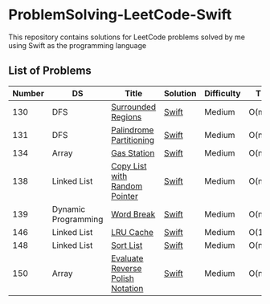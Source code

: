 # ProblemSolving-LeetCode-Swift
This repository contains solutions for LeetCode problems solved by me using Swift as the programming language


## List of Problems

| Number | DS | Title  | Solution | Difficulty  | Time | Space  |
| ------ | -- | ------ | -------- | ----------- | ---- | ------ |
| 130 | DFS | [Surrounded Regions](https://leetcode.com/problems/surrounded-regions/) | [Swift](https://github.com/Prasanth-iOS/ProblemSolving-LeetCode-Swift/blob/Solution/February-2023/SurroundedRegions_W1D1P1_Feb23.playground/Contents.swift) | Medium | O(mn) | O(mn) |
| 131 | DFS | [Palindrome Partitioning](https://leetcode.com/problems/palindrome-partitioning/) | [Swift](https://github.com/Prasanth-iOS/ProblemSolving-LeetCode-Swift/blob/Solution/February-2023/PalindromePartitioning_W1D2P1_Feb23.playground/Contents.swift) | Medium | O(n2^n) | O(n) |
| 134 | Array | [Gas Station](https://leetcode.com/problems/gas-station/) | [Swift](https://github.com/Prasanth-iOS/ProblemSolving-LeetCode-Swift/blob/Solution/February-2023/GasStation_W1D3P1_Feb23.playground/Contents.swift) | Medium | O(n) | O(1) |
| 138 | Linked List | [Copy List with Random Pointer](https://leetcode.com/problems/copy-list-with-random-pointer/) | [Swift](https://github.com/Prasanth-iOS/ProblemSolving-LeetCode-Swift/blob/Solution/February-2023/CopyListWithRandomPointer_W2D1P1_Feb23.playground/Contents.swift) | Medium | O(n) | O(1) |
| 139 | Dynamic Programming | [Word Break](https://leetcode.com/problems/word-break/) | [Swift](https://github.com/Prasanth-iOS/ProblemSolving-LeetCode-Swift/blob/Solution/February-2023/WordBreak_W2D1P2_Feb23.playground/Contents.swift) | Medium | O(n3) | O(n) |
| 146 | Linked List | [LRU Cache](https://leetcode.com/problems/lru-cache/) | [Swift](https://github.com/Prasanth-iOS/ProblemSolving-LeetCode-Swift/blob/Solution/February-2023/LRUCache_W2D2P1_Feb23.playground/Contents.swift) | Medium | O(1) | O(n) |
| 148 | Linked List | [Sort List](https://leetcode.com/problems/sort-list/) | [Swift](https://github.com/Prasanth-iOS/ProblemSolving-LeetCode-Swift/blob/Solution/February-2023/SortList_W2D3P1_Feb23.playground/Contents.swift) | Medium | O(nlogn) | O(logn) |
| 150 | Array | [Evaluate Reverse Polish Notation](https://leetcode.com/problems/evaluate-reverse-polish-notation/) | [Swift](https://github.com/Prasanth-iOS/ProblemSolving-LeetCode-Swift/blob/Solution/February-2023/EvaluateReversePolishNotation_W2D3P2_Feb23.playground/Contents.swift) | Medium | O(n) | O(n) |
